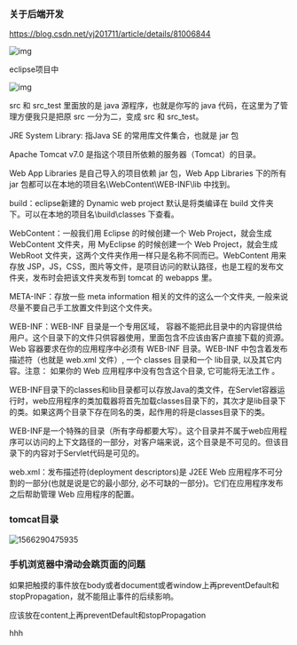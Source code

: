 ### 关于后端开发

https://blog.csdn.net/yj201711/article/details/81006844

![img](https://img-blog.csdn.net/20180711205758974?watermark/2/text/aHR0cHM6Ly9ibG9nLmNzZG4ubmV0L3lqMjAxNzEx/font/5a6L5L2T/fontsize/400/fill/I0JBQkFCMA==/dissolve/70)

eclipse项目中

![img](https://upload-images.jianshu.io/upload_images/5499281-68531c5218eda969.png?imageMogr2/auto-orient/strip%7CimageView2/2/w/282)

 src 和 src_test 里面放的是 java 源程序，也就是你写的 java 代码，在这里为了管理方便我只是把原 src 一分为二，变成 src 和 src_test。

 JRE System Library: 指Java SE 的常用库文件集合，也就是 jar 包

Apache Tomcat v7.0 是指这个项目所依赖的服务器（Tomcat）的目录。

Web App Libraries 是自己导入的项目依赖 jar 包，Web App Libraries 下的所有 jar 包都可以在本地的项目名\WebContent\WEB-INF\lib 中找到。

build：eclipse新建的 Dynamic web project 默认是将类编译在 build 文件夹下。可以在本地的项目名\build\classes 下查看。

WebContent：一般我们用 Eclipse 的时候创建一个 Web Project，就会生成 WebContent 文件夹，用 MyEclipse 的时候创建一个 Web Project，就会生成 WebRoot 文件夹，这两个文件夹作用一样只是名称不同而已。WebContent 用来存放 JSP，JS，CSS，图片等文件，是项目访问的默认路径，也是工程的发布文件夹，发布时会把该文件夹发布到 tomcat 的 webapps 里。

META-INF：存放一些 meta information 相关的文件的这么一个文件夹, 一般来说尽量不要自己手工放置文件到这个文件夹。

WEB-INF：WEB-INF 目录是一个专用区域， 容器不能把此目录中的内容提供给用户。这个目录下的文件只供容器使用，里面包含不应该由客户直接下载的资源。Web 容器要求在你的应用程序中必须有 WEB-INF 目录。WEB-INF 中包含着发布描述符（也就是 web.xml 文件）, 一个 classes 目录和一个 lib目录, 以及其它内容。注意： 如果你的 Web 应用程序中没有包含这个目录, 它可能将无法工作 。

WEB-INF目录下的classes和lib目录都可以存放Java的类文件，在Servlet容器运行时，web应用程序的类加载器将首先加载classes目录下的，其次才是lib目录下的类。如果这两个目录下存在同名的类，起作用的将是classes目录下的类。

WEB-INF是一个特殊的目录（所有字母都要大写）。这个目录并不属于web应用程序可以访问的上下文路径的一部分，对客户端来说，这个目录是不可见的。但该目录下的内容对于Servlet代码是可见的。

web.xml：发布描述符(deployment descriptors)是 J2EE Web 应用程序不可分割的一部分(也就是说是它的最小部分, 必不可缺的一部分)。它们在应用程序发布之后帮助管理 Web 应用程序的配置。



### tomcat目录

![1566290475935](C:\Users\LWZ\AppData\Roaming\Typora\typora-user-images\1566290475935.png)



### 手机浏览器中滑动会跳页面的问题

如果把触摸的事件放在body或者document或者window上再preventDefault和stopPropagation，就不能阻止事件的后续影响。

应该放在content上再preventDefault和stopPropagation


hhh
